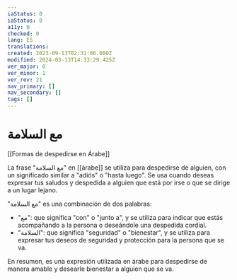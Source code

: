 ```yaml
---
iaStatus: 0
iaStatus: 0
a11y: 0
checked: 0
lang: ES
translations: 
created: 2023-09-13T02:31:06.000Z
modified: 2024-03-13T14:33:29.425Z
ver_major: 0
ver_minor: 1
ver_rev: 21
nav_primary: []
nav_secondary: []
tags: []
---
```

# مع السلامة

[[Formas de despedirse en Árabe]]

La frase "مع السلامة" en [[árabe]] se utiliza para despedirse de alguien, con un significado similar a "adiós" o "hasta luego". Se usa cuando deseas expresar tus saludos y despedida a alguien que está por irse o que se dirige a un lugar lejano.

"مع السلامة" es una combinación de dos palabras:

- "مع": que significa "con" o "junto a", y se utiliza para indicar que estás acompañando a la persona o deseándole una despedida cordial.
- "السلامة": que significa "seguridad" o "bienestar", y se utiliza para expresar tus deseos de seguridad y protección para la persona que se va.

En resumen, es una expresión utilizada en árabe para despedirse de manera amable y desearle bienestar a alguien que se va.